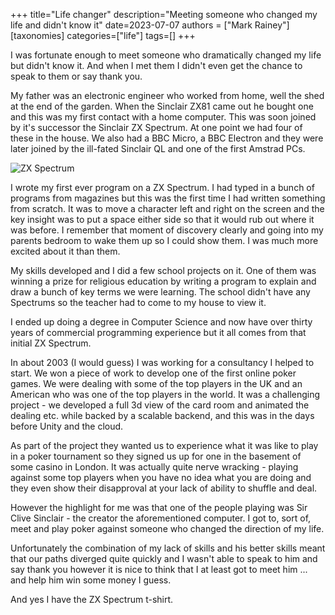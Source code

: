 +++
title="Life changer"
description="Meeting someone who changed my life and didn't know it"
date=2023-07-07
authors = ["Mark Rainey"]
[taxonomies]
categories=["life"]
tags=[]
+++

I was fortunate enough to meet someone who dramatically changed my life but didn't know it. And when I met them I didn't even get the chance to speak to them or say thank you.

<!-- more -->

My father was an electronic engineer who worked from home, well the shed at the end of the garden. When the Sinclair ZX81 came out he bought one and this was my first contact with a home computer. This was soon joined by it's successor the Sinclair ZX Spectrum. At one point we had four of these in the house. We also had a BBC Micro, a BBC Electron and they were later joined by the ill-fated Sinclair QL and one of the first Amstrad PCs.

<img src="/posts/ZXSpectrum48k.png" title="ZX Spectrum" class="mid-image"></img><p></p>
I wrote my first ever program on a ZX Spectrum. I had typed in a bunch of programs from magazines but this was the first time I had written something from scratch. It was to move a character left and right on the screen and the key insight was to put a space either side so that it would rub out where it was before. I remember that moment of discovery clearly and going into my parents bedroom to wake them up so I could show them. I was much more excited about it than them.

My skills developed and I did a few school projects on it. One of them was winning a prize for religious education by writing a program to explain and draw a bunch of key terms we were learning. The school didn't have any Spectrums so the teacher had to come to my house to view it.

I ended up doing a degree in Computer Science and now have over thirty years of commercial programming experience but it all comes from that initial ZX Spectrum.

In about 2003 (I would guess) I was working for a consultancy I helped to start. We won a piece of work to develop one of the first online poker games. We were dealing with some of the top players in the UK and an American who was one of the top players in the world. It was a challenging project - we developed a full 3d view of the card room and animated the dealing etc. while backed by a scalable backend, and this was in the days before Unity and the cloud.

As part of the project they wanted us to experience what it was like to play in a poker tournament so they signed us up for one in the basement of some casino in London. It was actually quite nerve wracking - playing against some top players when you have no idea what you are doing and they even show their disapproval at your lack of ability to shuffle and deal.

However the highlight for me was that one of the people playing was Sir Clive Sinclair - the creator the aforementioned computer. I got to, sort of, meet and play poker against someone who changed the direction of my life. 

Unfortunately the combination of my lack of skills and his better skills meant that our paths diverged quite quickly and I wasn't able to speak to him and say thank you however it is nice to think that I at least got to meet him ... and help him win some money I guess.

And yes I have the ZX Spectrum t-shirt.
